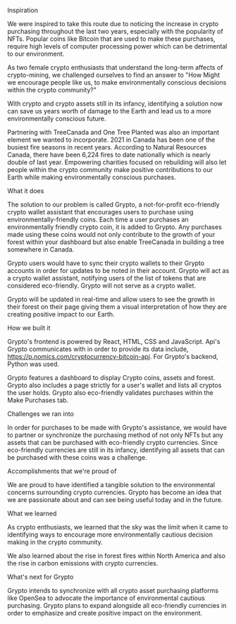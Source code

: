 Inspiration

We were inspired to take this route due to noticing the increase in crypto purchasing throughout the last two years, especially with the popularity of NFTs. Popular coins like Bitcoin that are used to make these purchases, require high levels of computer processing power which can be detrimental to our environment.

As two female crypto enthusiasts that understand the long-term affects of crypto-mining, we challenged ourselves to find an answer to "How Might we encourage people like us, to make environmentally conscious decisions within the crypto community?"

With crypto and crypto assets still in its infancy, identifying a solution now can save us years worth of damage to the Earth and lead us to a more environmentally conscious future.

Partnering with TreeCanada and One Tree Planted was also an important element we wanted to incorporate. 2021 in Canada has been one of the busiest fire seasons in recent years. According to Natural Resources Canada, there have been 6,224 fires to date nationally which is nearly double of last year. Empowering charities focused on rebuilding will also let people within the crypto community make positive contributions to our Earth while making environmentally conscious purchases.

What it does

The solution to our problem is called Grypto, a not-for-profit eco-friendly crypto wallet assistant that encourages users to purchase using environmentally-friendly coins. Each time a user purchases an environmentally friendly crypto coin, it is added to Grypto. Any purchases made using these coins would not only contribute to the growth of your forest within your dashboard but also enable TreeCanada in building a tree somewhere in Canada.

Grypto users would have to sync their crypto wallets to their Grypto accounts in order for updates to be noted in their account. Grypto will act as a crypto wallet assistant, notifying users of the list of tokens that are considered eco-friendly. Grypto will not serve as a crypto wallet.

Grypto will be updated in real-time and allow users to see the growth in their forest on their page giving them a visual interpretation of how they are creating positive impact to our Earth.

How we built it

Grypto's frontend is powered by React, HTML, CSS and JavaScript. Api's Grypto communicates with in order to provide its data include, https://p.nomics.com/cryptocurrency-bitcoin-api. For Grypto's backend, Python was used.

Grypto features a dashboard to display Crypto coins, assets and forest. Grypto also includes a page strictly for a user's wallet and lists all cryptos the user holds. Grypto also eco-friendly validates purchases within the Make Purchases tab.

Challenges we ran into

In order for purchases to be made with Grypto's assistance, we would have to partner or synchronize the purchasing method of not only NFTs but any assets that can be purchased with eco-friendly crypto currencies. Since eco-friendly currencies are still in its infancy, identifying all assets that can be purchased with these coins was a challenge.

Accomplishments that we're proud of

We are proud to have identified a tangible solution to the environmental concerns surrounding crypto currencies. Grypto has become an idea that we are passionate about and can see being useful today and in the future.

What we learned

As crypto enthusiasts, we learned that the sky was the limit when it came to identifying ways to encourage more environmentally cautious decision making in the crypto community.

We also learned about the rise in forest fires within North America and also the rise in carbon emissions with crypto currencies.

What's next for Grypto

Grypto intends to synchronize with all crypto asset purchasing platforms like OpenSea to advocate the importance of environmental cautious purchasing. Grypto plans to expand alongside all eco-friendly currencies in order to emphasize and create positive impact on the environment.
